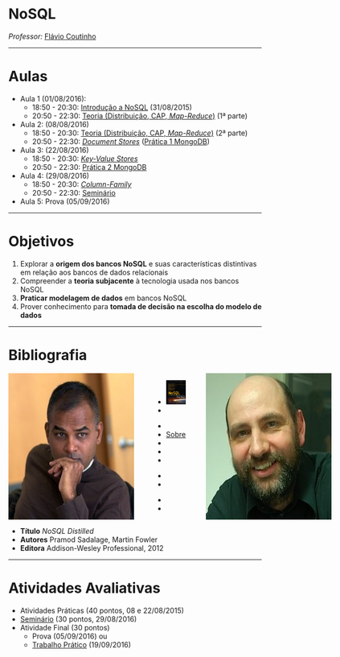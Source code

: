 <!--
  bespokeEvent: bullets.disable
-->

# NoSQL

_Professor:_ [Flávio Coutinho](mailto:coutinho@decom.cefetmg.br)

---
# Aulas

- Aula 1 (01/08/2016):
  - 18:50 - 20:30: [Introdução a NoSQL](classes/intro/) (31/08/2015)
  - 20:50 - 22:30: [Teoria (Distribuição, CAP, _Map-Reduce_)](classes/theory/) (1ª parte)
- Aula 2: (08/08/2016)
  - 18:50 - 20:30: [Teoria (Distribuição, CAP, _Map-Reduce_)](classes/theory/) (2ª parte)
  - 20:50 - 22:30: [_Document Stores_](classes/document/) ([Prática 1 MongoDB][activity-mongodb1])
- Aula 3: (22/08/2016)
  - 18:50 - 20:30: [_Key-Value Stores_](classes/keyvalue/)
  - 20:50 - 22:30: [Prática 2 MongoDB][activity-mongodb2]
- Aula 4: (29/08/2016)
  - 18:50 - 20:30: [_Column-Family_](classes/columnfamily/)
  - 20:50 - 22:30: [Seminário][seminar]
- Aula 5: Prova (05/09/2016)


[seminar]: https://github.com/fegemo/cefet-nosql/tree/master/assignments/seminar/README.md
[activity-mongodb1]: https://github.com/fegemo/cefet-nosql/tree/master/assignments/mongodb/README.md
[activity-mongodb2]: https://github.com/fegemo/cefet-nosql/tree/master/assignments/mongodb2/README.md
[activity-neo4j]: https://github.com/fegemo/cefet-nosql/tree/master/assignments/neo4j/README.md

---
# Objetivos

1. Explorar a **origem dos bancos NoSQL** e suas características distintivas em
   relação aos bancos de dados relacionais
1. Compreender a **teoria subjacente** à tecnologia usada nos bancos NoSQL
1. **Praticar modelagem de dados** em bancos NoSQL
1. Prover conhecimento para **tomada de decisão na escolha do modelo de dados**

---
# Bibliografia

<div style="display: flex; flex-direction: row; justify-content: space-around; width: 100%;">
  <img class="portrait left floating" src="images/pramod-sadalage-avatar.jpg" style="order: 0;">
  <img class="portrait right floating" src="images/martin-fowler-avatar.jpg" style="order: 2;">
  <div class="" style="order: 1">
    <figure class="book">
      <ul class="hardcover_front" class="no-bullet">
        <li class="no-bullet"><img src="images/book-nosql-distilled.png" width="100%" height="100%"></li>
        <li class="no-bullet"></li>
      </ul>
      <ul class="page no-bullet">
        <li class="no-bullet"></li>
        <li class="no-bullet"><a class="book-btn" href="http://martinfowler.com/books/nosql.html">Sobre</a></li>
        <li class="no-bullet"></li>
        <li class="no-bullet"></li>
        <li class="no-bullet"></li>
      </ul>
      <ul class="hardcover_back no-bullet">
        <li class="no-bullet"></li>
        <li class="no-bullet"></li>
      </ul>
      <ul class="book_spine no-bullet">
        <li class="no-bullet"></li>
        <li class="no-bullet"></li>
      </ul>
    </figure>  
  </div>
</div>

- **Título**	_NoSQL Distilled_
- **Autores**	Pramod Sadalage, Martin Fowler
- **Editora**	 Addison-Wesley Professional, 2012

---
# Atividades Avaliativas

- Atividades Práticas (40 pontos, 08 e 22/08/2015)
- [Seminário][seminar] (30 pontos, 29/08/2016)
- Atividade Final (30 pontos)
  - Prova (05/09/2016) ou
  - [Trabalho Prático][tp] (19/09/2016)

[seminar]: https://github.com/fegemo/cefet-nosql/tree/master/assignments/seminar/README.md
[tp]: https://github.com/fegemo/cefet-nosql/tree/master/assignments/tp/README.md
